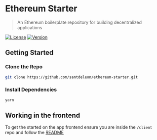 # Ethereum Starter

> An Ethereum boilerplate repository for building decentralized applications

[![License](https://img.shields.io/github/license/santdeleon/ethereum-starter)](https://github.com/santdeleon/ethereum-starter/blob/main/LICENSE)
[![Version](https://img.shields.io/github/package-json/v/santdeleon/ethereum-starter)](https://github.com/santdeleon/ethereum-starter/blob/main/package.json)

## Getting Started

### Clone the Repo

```bash
git clone https://github.com/santdeleon/ethereum-starter.git

```

### Install Dependencies

```bash
yarn

```

## Working in the frontend

To get the started on the app frontend ensure you are inside the `/client` repo and follow the [README](https://github.com/santdeleon/ethereum-starter/tree/main/client)
